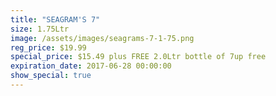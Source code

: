 ```yaml
---
title: "SEAGRAM'S 7"
size: 1.75Ltr
image: /assets/images/seagrams-7-1-75.png
reg_price: $19.99
special_price: $15.49 plus FREE 2.0Ltr bottle of 7up free
expiration_date: 2017-06-28 00:00:00
show_special: true
---
```




